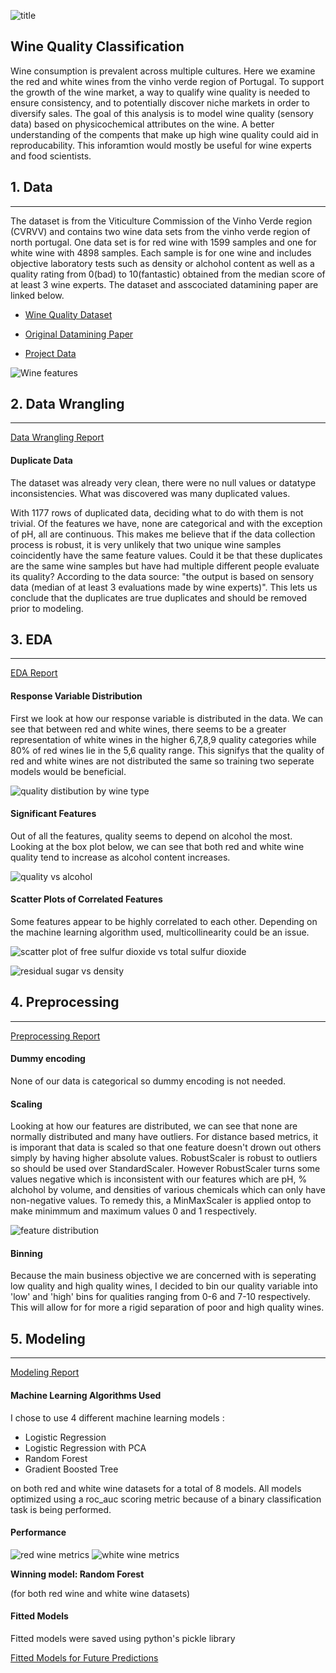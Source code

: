![title](Images/title_slide.png)

## Wine Quality Classification

Wine consumption is prevalent across multiple cultures. Here we examine the red and white wines from the vinho verde region of Portugal. To support the growth of the wine market, a way to qualify wine quality is needed to ensure consistency, and to potentially discover niche markets in order to diversify sales. The goal of this analysis is to model wine quality (sensory data) based on physicochemical attributes on the wine. A better understanding of the compents that make up high wine quality could aid in reproducability. This inforamtion would mostly be useful for wine experts and food scientists.

## 1. Data
---

The dataset is from the Viticulture Commission of the Vinho Verde region (CVRVV) and contains two wine data sets from the vinho verde region of north portugal. One data set is for red wine with 1599 samples and one for white wine with 4898 samples. Each sample is for one wine and includes objective laboratory tests such as density or alchohol content as well as a quality rating from 0(bad) to 10(fantastic) obtained from the median score of at least 3 wine experts. The dataset and asscociated datamining paper are linked below. 

* [Wine Quality Dataset](https://archive.ics.uci.edu/ml/datasets/wine+quality)

* [Original Datamining Paper](https://repositorium.sdum.uminho.pt/bitstream/1822/10029/1/wine5.pdf)

* [Project Data](https://github.com/clementchen163/Wine-Quality/tree/main/0.%20Project%20Data)

![Wine features](Images/wine_feature_units_table_1.png)

## 2. Data Wrangling
---
[Data Wrangling Report](https://github.com/clementchen163/Wine-Quality/blob/main/1.%20Data%20Wrangling/Wine%20Quality%20Data%20Wrangling.ipynb)

#### Duplicate Data

The dataset was already very clean, there were no null values or datatype inconsistencies. What was discovered was many duplicated values. 

With 1177 rows of duplicated data, deciding what to do with them is not trivial. Of the features we have, none are categorical and with the exception of pH, all are continuous. This makes me believe that if the data collection process is robust, it is very unlikely that two unique wine samples coincidently have the same feature values. Could it be that these duplicates are the same wine samples but have had multiple different people evaluate its quality? According to the data source: "the output is based on sensory data (median of at least 3 evaluations made by wine experts)". This lets us conclude that the duplicates are true duplicates and should be removed prior to modeling.

## 3. EDA
---
[EDA Report](https://github.com/clementchen163/Wine-Quality/blob/main/2.%20EDA/Wine%20Quality%20EDA.ipynb)

#### Response Variable Distribution

First we look at how our response variable is distributed in the data. We can see that between red and white wines, there seems to be a greater representation of white wines in the higher 6,7,8,9 quality categories while 80% of red wines lie in the 5,6 quality range. This signifys that the quality of red and white wines are not distributed the same so training two seperate models would be beneficial.

![quality distibution by wine type](Images/quality_distribution.png)

#### Significant Features

Out of all the features, quality seems to depend on alcohol the most. Looking at the box plot below, we can see that both red and white wine quality tend to increase as alcohol content increases.

![quality vs alcohol](Images/quality_vs_alcohol.png)

#### Scatter Plots of Correlated Features

Some features appear to be highly correlated to each other. Depending on the machine learning algorithm used, multicollinearity could be an issue.

![scatter plot of free sulfur dioxide vs total sulfur dioxide](Images/total_sulfur_vs_free_sulfur.png)

![residual sugar vs density](Images/residual_sugar_vs_density.png)

## 4. Preprocessing
---
[Preprocessing Report](https://github.com/clementchen163/Wine-Quality/blob/main/3.%20Preprocessing/Wine%20Quality%20preprocessing.ipynb)

#### Dummy encoding

None of our data is categorical so dummy encoding is not needed.

#### Scaling

Looking at how our features are distributed, we can see that none are normally distributed and many have outliers. For distance based metrics, it is  imporant that data is scaled so that one feature doesn't drown out others simply by having higher absolute values. RobustScaler is robust to outliers so should be used over StandardScaler. However RobustScaler turns some values negative which is inconsistent with our features which are pH, % alchohol by volume, and densities of various chemicals which can only have non-negative values. To remedy this, a MinMaxScaler is applied ontop to make minimmum and maximum values 0 and 1 respectively. 

![feature distribution](Images/features_distribution.png)

#### Binning

Because the main business objective we are concerned with is seperating low quality and high quality wines, I decided to bin our quality variable into 'low' and 'high' bins for qualities ranging from 0-6 and 7-10 respectively. This will allow for for more a rigid separation of poor and high quality wines. 

## 5. Modeling
---
[Modeling Report](https://github.com/clementchen163/Wine-Quality/blob/main/4.%20Modeling/Wine%20Quality%20Modeling.ipynb)

#### Machine Learning Algorithms Used

I chose to use 4 different machine learning models :

* Logistic Regression
* Logistic Regression with PCA
* Random Forest
* Gradient Boosted Tree

on both red and white wine datasets for a total of 8 models. All models optimized using a roc_auc scoring metric because of a binary classification task is being performed.

#### Performance

![red wine metrics](Images/red_wine_performance.png)
![white wine metrics](Images/white_wine_performance.png)

**Winning model: Random Forest**

(for both red wine and white wine datasets)

#### Fitted Models

Fitted models were saved using python's pickle library

[Fitted Models for Future Predictions](https://github.com/clementchen163/Wine-Quality/tree/main/4.%20Modeling/Model%20Metrics)
